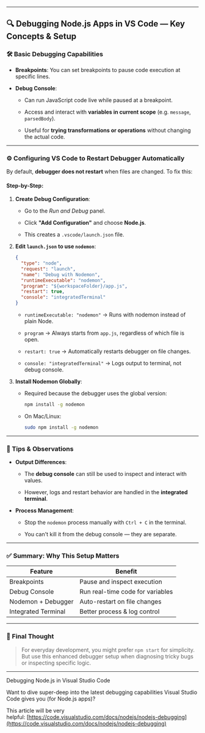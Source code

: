 

---

## 🔍 Debugging Node.js Apps in VS Code — Key Concepts & Setup

### 🛠️ Basic Debugging Capabilities

- **Breakpoints**: You can set breakpoints to pause code execution at specific lines.
    
- **Debug Console**:
    
    - Can run JavaScript code live while paused at a breakpoint.
        
    - Access and interact with **variables in current scope** (e.g. `message`, `parsedBody`).
        
    - Useful for **trying transformations or operations** without changing the actual code.
        

---

### ⚙️ Configuring VS Code to Restart Debugger Automatically

By default, **debugger does not restart** when files are changed. To fix this:

#### Step-by-Step:

1. **Create Debug Configuration**:
    
    - Go to the _Run and Debug_ panel.
        
    - Click **"Add Configuration"** and choose **Node.js**.
        
    - This creates a `.vscode/launch.json` file.
        
2. **Edit `launch.json` to use `nodemon`**:
    
    ```json
    {
      "type": "node",
      "request": "launch",
      "name": "Debug with Nodemon",
      "runtimeExecutable": "nodemon",
      "program": "${workspaceFolder}/app.js",
      "restart": true,
      "console": "integratedTerminal"
    }
    ```
    
    - `runtimeExecutable: "nodemon"` → Runs with nodemon instead of plain Node.
        
    - `program` → Always starts from `app.js`, regardless of which file is open.
        
    - `restart: true` → Automatically restarts debugger on file changes.
        
    - `console: "integratedTerminal"` → Logs output to terminal, not debug console.
        
3. **Install Nodemon Globally**:
    
    - Required because the debugger uses the global version:
        
        ```bash
        npm install -g nodemon
        ```
        
    - On Mac/Linux:
        
        ```bash
        sudo npm install -g nodemon
        ```
        

---

### 📌 Tips & Observations

- **Output Differences**:
    
    - The **debug console** can still be used to inspect and interact with values.
        
    - However, logs and restart behavior are handled in the **integrated terminal**.
        
- **Process Management**:
    
    - Stop the `nodemon` process manually with `Ctrl + C` in the terminal.
        
    - You can't kill it from the debug console — they are separate.
        

---

### ✅ Summary: Why This Setup Matters

|Feature|Benefit|
|---|---|
|Breakpoints|Pause and inspect execution|
|Debug Console|Run real-time code for variables|
|Nodemon + Debugger|Auto-restart on file changes|
|Integrated Terminal|Better process & log control|

---

### 🧠 Final Thought

> For everyday development, you might prefer `npm start` for simplicity. But use this enhanced debugger setup when diagnosing tricky bugs or inspecting specific logic.

---

Debugging Node.js in Visual Studio Code

Want to dive super-deep into the latest debugging capabilities Visual Studio Code gives you (for Node.js apps)?

This article will be very helpful: [https://code.visualstudio.com/docs/nodejs/nodejs-debugging](https://code.visualstudio.com/docs/nodejs/nodejs-debugging)
